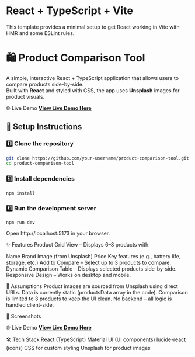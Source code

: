 # React + TypeScript + Vite

This template provides a minimal setup to get React working in Vite with HMR and some ESLint rules.

# 🛍️ Product Comparison Tool

A simple, interactive React + TypeScript application that allows users to compare products side-by-side.  
Built with **React** and styled with CSS, the app uses **Unsplash** images for product visuals.

🌐 Live Demo
**[View Live Demo Here](https://upasanajoddha.github.io/ProductCompareTool/)**

## 🚀 Setup Instructions

### 1️⃣ Clone the repository
```bash
git clone https://github.com/your-username/product-comparison-tool.git
cd product-comparison-tool
```
### 2️⃣ Install dependencies
```
npm install
```
### 3️⃣ Run the development server
```
npm run dev
```
Open http://localhost:5173 in your browser.

✨ Features
Product Grid View – Displays 6–8 products with:

Name
Brand
Image (from Unsplash)
Price
Key features (e.g., battery life, storage, etc.)
Add to Compare – Select up to 3 products to compare.
Dynamic Comparison Table – Displays selected products side-by-side.
Responsive Design – Works on desktop and mobile.

📌 Assumptions
Product images are sourced from Unsplash using direct URLs.
Data is currently static (productsData array in the code).
Comparison is limited to 3 products to keep the UI clean.
No backend – all logic is handled client-side.

📸 Screenshots

🌐 Live Demo
**[View Live Demo Here](https://upasanajoddha.github.io/ProductCompareTool/)**

🛠 Tech Stack
React (TypeScript)
Material UI (UI components)
lucide-react (icons)
CSS for custom styling
Unsplash for product images

